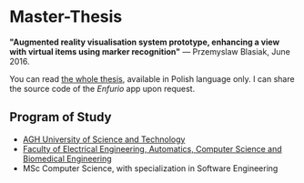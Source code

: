 # Master-Thesis

**"Augmented reality visualisation system prototype, enhancing a view with virtual items using marker recognition"** — Przemyslaw Blasiak, June 2016.

You can read [the whole thesis](Resources/Master-Thesis.pdf), available in Polish language only. I can share the source code of the _Enfurio_ app upon request.

## Program of Study
- [AGH University of Science and Technology](https://www.agh.edu.pl/en)
- [Faculty of Electrical Engineering, Automatics, Computer Science and Biomedical Engineering](https://www.eaiib.agh.edu.pl/?alias=set&lang=en)
- MSc Computer Science, with specialization in Software Engineering
